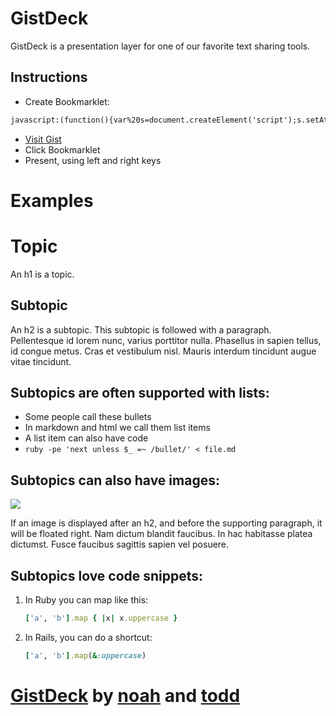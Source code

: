 # GistDeck

GistDeck is a presentation layer for one of our favorite text sharing tools.

## Instructions

* Create Bookmarklet:

```html
javascript:(function(){var%20s=document.createElement('script');s.setAttribute('src','https://rawgithub.com/fancyremarker/gistdeck/artsy/gistdeck.js');document.getElementsByTagName('body')[0].appendChild(s);})();
```

* <a href="https://gist.github.com/b273f7a3089b1a238f5a">Visit Gist</a>
* Click Bookmarklet
* Present, using left and right keys

# Examples

# Topic

An h1 is a topic.

## Subtopic

An h2 is a subtopic. This subtopic is followed with a paragraph. Pellentesque id
lorem nunc, varius porttitor nulla. Phasellus in sapien tellus, id congue metus.
Cras et vestibulum nisl. Mauris interdum tincidunt augue vitae tincidunt.

## Subtopics are often supported with lists:

* Some people call these bullets
* In markdown and html we call them list items
* A list item can also have code
* `ruby -pe 'next unless $_ =~ /bullet/' < file.md`

## Subtopics can also have images:

![](http://placekitten.com/g/400/400)

If an image is displayed after an h2, and before the supporting paragraph, it
will be floated right. Nam dictum blandit faucibus. In hac habitasse platea
dictumst. Fusce faucibus sagittis sapien vel posuere.

## Subtopics love code snippets:

1. In Ruby you can map like this:

    ```ruby
    ['a', 'b'].map { |x| x.uppercase }
    ```

2. In Rails, you can do a shortcut:

    ```ruby
    ['a', 'b'].map(&:uppercase)
    ````

# <a href="http://gistdeck.herokuapp.com">GistDeck</a> by <a href="https://github.com/nzoschke">noah</a> and <a href="https://github.com/seaofclouds">todd</a>


